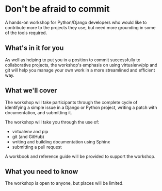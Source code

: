 # Don't be afraid to commit

A hands-on workshop for Python/Django developers who would like to contribute
more to the projects they use, but need more grounding in some of the tools
required.

## What's in it for you

As well as helping to put you in a position to commit successfully to
collaborative projects, the workshop's emphasis on using virtualenv/pip and
git will help you manage your own work in a more streamlined and efficient
way.

## What we'll cover

The workshop will take participants through the complete cycle of identifying a simple issue in a
Django or Python project, writing a patch with documentation, and submitting it.

The workshop will take you through the use of:

  + virtualenv and pip
  + git (and GitHub)
  + writing and building documentation using Sphinx
  + submitting a pull request

A workbook and reference guide will be provided to support the workshop.

## What you need to know

The workshop is open to anyone, but places will be limited.
